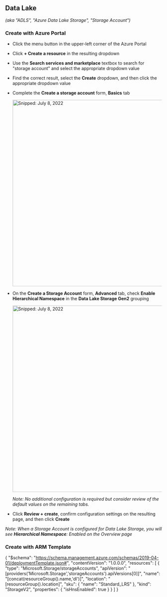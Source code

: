 ## Data Lake
_(aka "ADLS", "Azure Data Lake Storage", "Storage Account")_

### Create with Azure Portal

* Click the menu button in the upper-left corner of the Azure Portal
* Click **+ Create a resource** in the resulting dropdown
* Use the **Search services and marketplace** textbox to search for "storage account" and select the appropriate dropdown value
* Find the correct result, select the **Create** dropdown, and then click the appropriate dropdown value
* Complete the **Create a storage account** form, **Basics** tab
 
  <img src="https://user-images.githubusercontent.com/44923999/178049387-11585534-df7f-430e-9d71-e8414692e66e.png" width="600" title="Snipped: July 8, 2022" />

* On the **Create a Storage Account** form, **Advanced** tab, check **Enable Hierarchical Namespace** in the **Data Lake Storage Gen2** grouping

  <img src="https://user-images.githubusercontent.com/44923999/178049285-9539e65a-4cdb-4b70-a4f0-593cf3c10d46.png" width="600" title="Snipped: July 8, 2022" />

  _Note: No additional configuration is required but consider review of the default values on the remaining tabs._

* Click **Review + create**, confirm configuration settings on the resulting page, and then click **Create**

_Note: When a Storage Account is configured for Data Lake Storage, you will see **Hierarchical Namespace**: Enabled on the Overview page_

### Create with ARM Template

   {
       "$schema": "https://schema.management.azure.com/schemas/2019-04-01/deploymentTemplate.json#",
       "contentVersion": "1.0.0.0",
       "resources": [
           {
               "type": "Microsoft.Storage/storageAccounts",
               "apiVersion": "[providers('Microsoft.Storage','storageAccounts').apiVersions[0]]",
               "name": "[concat(resourceGroup().name,'dl')]",
               "location": "[resourceGroup().location]",
               "sku": { "name": "Standard_LRS" },
               "kind": "StorageV2",
               "properties": { "isHnsEnabled": true }
           }
       ]
   }
